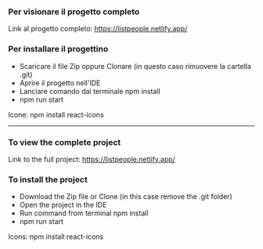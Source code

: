 ### Per visionare il progetto completo

Link al progetto completo: https://listpeople.netlify.app/


### Per installare il progettino
- Scaricare il file Zip oppure Clonare (in questo caso rimuovere la cartella .git)
- Aprire il progetto nell'IDE
- Lanciare comando dal terminale npm install
- npm run start

Icone: npm install react-icons


____________________________________________


### To view the complete project
Link to the full project: https://listpeople.netlify.app/

### To install the project
- Download the Zip file or Clone (in this case remove the .git folder)
- Open the project in the IDE
- Run command from terminal npm install
- npm run start

Icons: npm install react-icons

